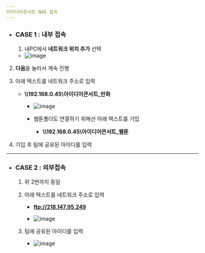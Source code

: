 ```yaml
---
아이디어콘서트 NAS 접속
---
```


* ### CASE 1 : 내부 접속

  1. 내PC에서 **네트워크 위치 추가** 선택
   * ![image](https://user-images.githubusercontent.com/24423415/62987402-99f88780-be7a-11e9-925c-97ae86055407.png)
  
2. **다음**을 눌러서 계속 진행
  
3. 아래 텍스트를 네트워크 주소로 입력
     * **\\\192.168.0.45\아이디어콘서트_만화**
       
       * ![image](https://user-images.githubusercontent.com/24423415/62987485-fc518800-be7a-11e9-9964-cc9eb6e77b4c.png)
     
       * 웹툰폴더도 연결하기 위해선 아래 텍스트를 기입		
         * **\\\192.168.0.45\아이디어콘서트_웹툰**	

  4. 기입 후 팀에 공유된 아이디를 입력

---

* ### CASE 2 : 외부접속

  1. 위 2번까지 동일

  2. 아래 텍스트를 네트워크 주소로 입력

     * **ftp://218.147.95.249** 

     * ![image](https://user-images.githubusercontent.com/24423415/62987718-1fc90280-be7c-11e9-9cf9-271686902d21.png)

  3. 팀에 공유된 아이디를 입력

     * ![image](https://user-images.githubusercontent.com/24423415/62987747-38391d00-be7c-11e9-880f-78cf635f1830.png)

       

